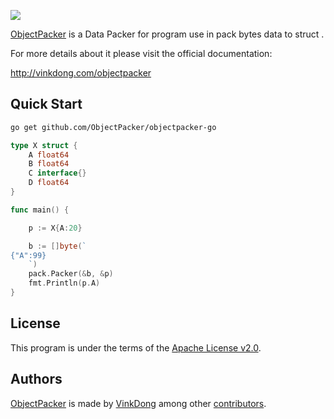 ![](https://image.cdn.wenqi.us/Apps/ObjectPacker/objectpacker-logo.png)  

[ObjectPacker](http://objectpacker.vinkdong.com) is a Data Packer for program use in pack bytes data to struct .

For more details about it please visit the official documentation:

http://vinkdong.com/objectpacker

## Quick Start 

```bash
go get github.com/ObjectPacker/objectpacker-go
```

```go
type X struct {
	A float64
	B float64
	C interface{}
	D float64
}

func main() {

	p := X{A:20}

	b := []byte(`
{"A":99}
	`)
	pack.Packer(&b, &p)
	fmt.Println(p.A)
}

```


## License

This program is under the terms of the [Apache License v2.0](http://www.apache.org/licenses/LICENSE-2.0).

## Authors

[ObjectPacker](http://vinkdong.com/objectpacker) is made by [VinkDong](http://vinkdong.com) among other [contributors](https://github.com/ObjectPacker/objectpacker-go/graphs/contributors).